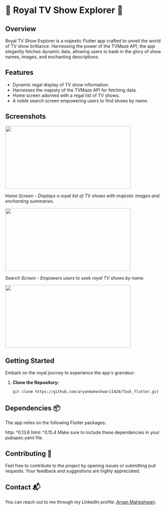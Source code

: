 # 👑 Royal TV Show Explorer 👑


## Overview
Royal TV Show Explorer is a majestic Flutter app crafted to unveil the world of TV show brilliance. Harnessing the power of the TVMaze API, the app elegantly fetches dynamic data, allowing users to bask in the glory of show names, images, and enchanting descriptions.

## Features
- Dynamic regal display of TV show information.
- Harnesses the majesty of the TVMaze API for fetching data.
- Home screen adorned with a regal list of TV shows.
- A noble search screen empowering users to find shows by name.

## Screenshots
<img src="https://github.com/aryanmaheshwari1420/Task_flutter/assets/98485902/26169f75-78db-48de-8bbf-f6f29be9224e" width="400" height="200">

*Home Screen - Displays a royal list of TV shows with majestic images and enchanting summaries.*

<img src="https://github.com/aryanmaheshwari1420/Task_flutter/assets/98485902/49c1b39c-1c37-4bb1-8fc9-978e9c6079df" width="400" height="200">

*Search Screen - Empowers users to seek royal TV shows by name.*

<img src="https://github.com/aryanmaheshwari1420/Task_flutter/assets/98485902/cdcdebbd-d50a-44ec-9163-9350f2b1bbbe" width="400" height="200">


## Getting Started
Embark on the royal journey to experience the app's grandeur:

1. **Clone the Repository:**
   ```bash
   git clone https://github.com/aryanmaheshwari1420/Task_flutter.git


## Dependencies 📦
The app relies on the following Flutter packages:

http: ^0.13.6
html: ^0.15.4
Make sure to include these dependencies in your pubspec.yaml file.

## Contributing 🤝
Feel free to contribute to the project by opening issues or submitting pull requests. Your feedback and suggestions are highly appreciated.

## Contact 📬
You can reach out to me through my LinkedIn profile: [Aryan Maheshwari](https://www.linkedin.com/in/aryan-maheshwari-020bb0206/).

